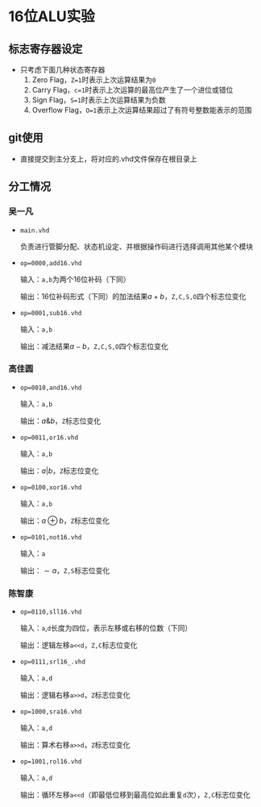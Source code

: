 # 16位ALU实验

## 标志寄存器设定

* 只考虑下面几种状态寄存器
  1. Zero Flag，`Z=1`时表示上次运算结果为`0`
  2. Carry Flag，`c=1`时表示上次运算的最高位产生了一个进位或错位
  3. Sign Flag，`S=1`时表示上次运算结果为负数
  4. Overflow Flag，`O=1`表示上次运算结果超过了有符号整数能表示的范围

## git使用

* 直接提交到主分支上，将对应的.vhd文件保存在根目录上

## 分工情况

### 吴一凡

* `main.vhd`

  负责进行管脚分配、状态机设定、并根据操作码进行选择调用其他某个模块

* `op=0000,add16.vhd`

  输入：`a,b`为两个16位补码（下同）

  输出：16位补码形式（下同）的加法结果$a+b$，`Z,C,S,O`四个标志位变化

* `op=0001,sub16.vhd`

  输入：`a,b`

  输出：减法结果$a-b$，`Z,C,S,O`四个标志位变化

### 高佳圆

* `op=0010,and16.vhd`

  输入：`a,b`

  输出：$a\&b$，`Z`标志位变化

* `op=0011,or16.vhd`

  输入：`a,b`

  输出：$a|b$，`Z`标志位变化

* `op=0100,xor16.vhd`

  输入：`a,b`

  输出：$a\oplus b$，`Z`标志位变化

* `op=0101,not16.vhd`

  输入：`a`

  输出：$\sim a$，`Z,S`标志位变化

### 陈智康

* `op=0110,sll16.vhd`

  输入：`a`,`d`长度为四位，表示左移或右移的位数（下同）

  输出：逻辑左移`a<<d`，`Z,C`标志位变化

* `op=0111,srl16_.vhd`

  输入：`a,d`

  输出：逻辑右移`a>>d`，`Z`标志位变化

* `op=1000,sra16.vhd`

  输入：`a,d`

  输出：算术右移`a>>d`，`Z`标志位变化

* `op=1001,rol16.vhd`

  输入：`a,d`

  输出：循环左移`a<<d`（即最低位移到最高位如此重复`d`次），`Z,C`标志位变化
